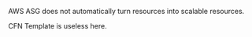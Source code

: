AWS ASG does not automatically turn resources into scalable resources.

CFN Template is useless here.